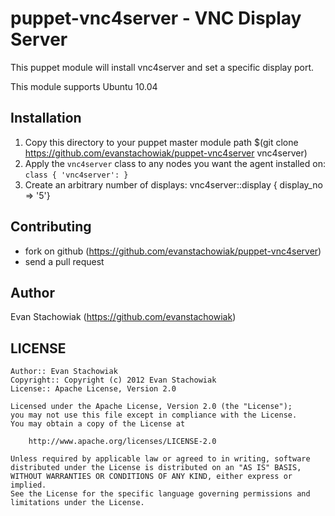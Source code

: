 puppet-vnc4server - VNC Display Server
==========================================

This puppet module will install vnc4server and set a specific
display port.

This module supports Ubuntu 10.04

Installation
------------

1. Copy this directory to your puppet master module path $(git clone https://github.com/evanstachowiak/puppet-vnc4server vnc4server)
2. Apply the `vnc4server` class to any nodes you want the agent installed on: `class { 'vnc4server': }`
3. Create an arbitrary number of displays: vnc4server::display { display_no => '5'}

Contributing
------------

- fork on github (https://github.com/evanstachowiak/puppet-vnc4server)
- send a pull request

Author
------
Evan Stachowiak (https://github.com/evanstachowiak)

LICENSE
-------

    Author:: Evan Stachowiak
    Copyright:: Copyright (c) 2012 Evan Stachowiak
    License:: Apache License, Version 2.0

    Licensed under the Apache License, Version 2.0 (the "License");
    you may not use this file except in compliance with the License.
    You may obtain a copy of the License at

        http://www.apache.org/licenses/LICENSE-2.0

    Unless required by applicable law or agreed to in writing, software
    distributed under the License is distributed on an "AS IS" BASIS,
    WITHOUT WARRANTIES OR CONDITIONS OF ANY KIND, either express or implied.
    See the License for the specific language governing permissions and
    limitations under the License.
